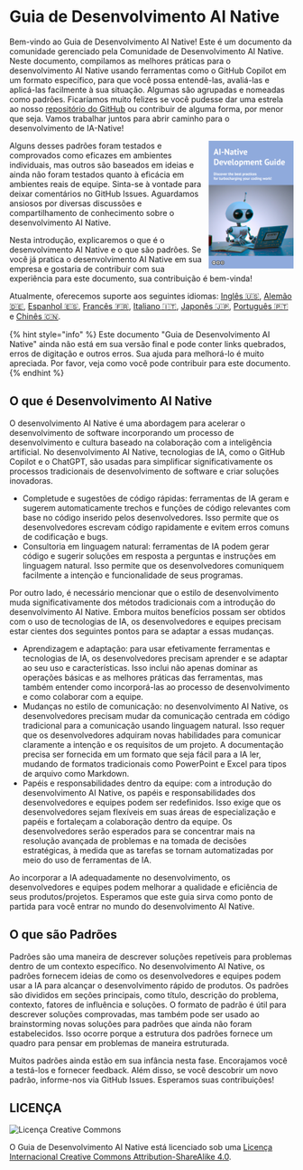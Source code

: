 # Guia de Desenvolvimento AI Native

Bem-vindo ao Guia de Desenvolvimento AI Native!
Este é um documento da comunidade gerenciado pela Comunidade de Desenvolvimento AI Native.
Neste documento, compilamos as melhores práticas para o desenvolvimento AI Native usando ferramentas como o GitHub Copilot em um formato específico, para que você possa entendê-las, avaliá-las e aplicá-las facilmente à sua situação.
Algumas são agrupadas e nomeadas como padrões.
Ficaríamos muito felizes se você pudesse dar uma estrela ao nosso [repositório do GitHub](https://github.com/AI-Native-Development/patterns) ou contribuir de alguma forma, por menor que seja. Vamos trabalhar juntos para abrir caminho para o desenvolvimento de IA-Native!

<img align="right" src="../top.png" title="AI Native Development Guide" width="30%">

Alguns desses padrões foram testados e comprovados como eficazes em ambientes individuais, mas outros são baseados em ideias e ainda não foram testados quanto à eficácia em ambientes reais de equipe.
Sinta-se à vontade para deixar comentários no GitHub Issues.
Aguardamos ansiosos por diversas discussões e compartilhamento de conhecimento sobre o desenvolvimento AI Native.

Nesta introdução, explicaremos o que é o desenvolvimento AI Native e o que são padrões.
Se você já pratica o desenvolvimento AI Native em sua empresa e gostaria de contribuir com sua experiência para este documento, sua contribuição é bem-vinda!

Atualmente, oferecemos suporte aos seguintes idiomas: [Inglês 🇺🇸](https://www.ai-native.dev/docs/), [Alemão 🇩🇪](https://www.ai-native.dev/docs/v/de/), [Espanhol 🇪🇸](https://www.ai-native.dev/docs/v/es/), [Francês 🇫🇷](https://www.ai-native.dev/docs/v/fr/), [Italiano 🇮🇹](https://www.ai-native.dev/docs/v/it/), [Japonês 🇯🇵](https://www.ai-native.dev/docs/v/ja/), [Português 🇵🇹](https://www.ai-native.dev/docs/v/pt/) e [Chinês 🇨🇳](https://www.ai-native.dev/docs/v/zh/).

{% hint style="info" %}
Este documento "Guia de Desenvolvimento AI Native" ainda não está em sua versão final e pode conter links quebrados, erros de digitação e outros erros.
Sua ajuda para melhorá-lo é muito apreciada.
Por favor, veja como você pode contribuir para este documento.
{% endhint %}

## O que é Desenvolvimento AI Native

O desenvolvimento AI Native é uma abordagem para acelerar o desenvolvimento de software incorporando um processo de desenvolvimento e cultura baseado na colaboração com a inteligência artificial.
No desenvolvimento AI Native, tecnologias de IA, como o GitHub Copilot e o ChatGPT, são usadas para simplificar significativamente os processos tradicionais de desenvolvimento de software e criar soluções inovadoras.

* Completude e sugestões de código rápidas: ferramentas de IA geram e sugerem automaticamente trechos e funções de código relevantes com base no código inserido pelos desenvolvedores.
Isso permite que os desenvolvedores escrevam código rapidamente e evitem erros comuns de codificação e bugs.
* Consultoria em linguagem natural: ferramentas de IA podem gerar código e sugerir soluções em resposta a perguntas e instruções em linguagem natural.
Isso permite que os desenvolvedores comuniquem facilmente a intenção e funcionalidade de seus programas.

Por outro lado, é necessário mencionar que o estilo de desenvolvimento muda significativamente dos métodos tradicionais com a introdução do desenvolvimento AI Native.
Embora muitos benefícios possam ser obtidos com o uso de tecnologias de IA, os desenvolvedores e equipes precisam estar cientes dos seguintes pontos para se adaptar a essas mudanças.

* Aprendizagem e adaptação: para usar efetivamente ferramentas e tecnologias de IA, os desenvolvedores precisam aprender e se adaptar ao seu uso e características.
Isso inclui não apenas dominar as operações básicas e as melhores práticas das ferramentas, mas também entender como incorporá-las ao processo de desenvolvimento e como colaborar com a equipe.
* Mudanças no estilo de comunicação: no desenvolvimento AI Native, os desenvolvedores precisam mudar da comunicação centrada em código tradicional para a comunicação usando linguagem natural.
Isso requer que os desenvolvedores adquiram novas habilidades para comunicar claramente a intenção e os requisitos de um projeto.
A documentação precisa ser fornecida em um formato que seja fácil para a IA ler, mudando de formatos tradicionais como PowerPoint e Excel para tipos de arquivo como Markdown.
* Papéis e responsabilidades dentro da equipe: com a introdução do desenvolvimento AI Native, os papéis e responsabilidades dos desenvolvedores e equipes podem ser redefinidos.
Isso exige que os desenvolvedores sejam flexíveis em suas áreas de especialização e papéis e fortaleçam a colaboração dentro da equipe.
Os desenvolvedores serão esperados para se concentrar mais na resolução avançada de problemas e na tomada de decisões estratégicas, à medida que as tarefas se tornam automatizadas por meio do uso de ferramentas de IA.

Ao incorporar a IA adequadamente no desenvolvimento, os desenvolvedores e equipes podem melhorar a qualidade e eficiência de seus produtos/projetos.
Esperamos que este guia sirva como ponto de partida para você entrar no mundo do desenvolvimento AI Native.

## O que são Padrões

Padrões são uma maneira de descrever soluções repetíveis para problemas dentro de um contexto específico.
No desenvolvimento AI Native, os padrões fornecem ideias de como os desenvolvedores e equipes podem usar a IA para alcançar o desenvolvimento rápido de produtos.
Os padrões são divididos em seções principais, como título, descrição do problema, contexto, fatores de influência e soluções.
O formato de padrão é útil para descrever soluções comprovadas, mas também pode ser usado ao brainstorming novas soluções para padrões que ainda não foram estabelecidos.
Isso ocorre porque a estrutura dos padrões fornece um quadro para pensar em problemas de maneira estruturada.

Muitos padrões ainda estão em sua infância nesta fase.
Encorajamos você a testá-los e fornecer feedback.
Além disso, se você descobrir um novo padrão, informe-nos via GitHub Issues.
Esperamos suas contribuições!

## LICENÇA

![Licença Creative Commons](https://i.creativecommons.org/l/by-sa/4.0/88x31.png)

O Guia de Desenvolvimento AI Native está licenciado sob uma [Licença Internacional Creative Commons Attribution-ShareAlike 4.0](http://creativecommons.org/licenses/by-sa/4.0/).
